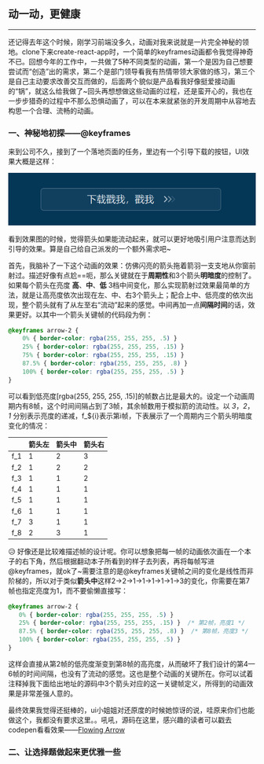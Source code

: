 ## 动一动，更健康
---

还记得去年这个时候，刚学习前端没多久，动画对我来说就是一片完全神秘的领地。clone下来create-react-app时，一个简单的keyframes动画都令我觉得神奇不已。回想今年的工作中，一共做了5种不同类型的动画，第一个是因为自己想要尝试而“创造”出的需求，第二个是部门领导看我有热情带领大家做的练习，第三个是自己主动要求改善交互而做的，后面两个貌似是产品看我好像挺爱接动画的“锅”，就这么给我做了~回头再想想做这些动画的过程，还是蛮开心的，我也在一步步猎奇的过程中不那么恐惧动画了，可以在本来就紧张的开发周期中从容地去构思一个合理、流畅的动画。


### 一、神秘地初探——@keyframes
来到公司不久，接到了一个落地页面的任务，里边有一个引导下载的按钮，UI效果大概是这样：

![ui效果图](images/animation/flowing-arrow-ui.png)

看到效果图的时候，觉得箭头如果能流动起来，就可以更好地吸引用户注意而达到引导的效果。算是自己给自己派发的一个额外需求吧~

首先，我脑补了一下这个动画的效果：仿佛闪亮的箭头拖着箭羽一支支地从你窗前射过。描述好像有点尬==呃，那么关键就在于**周期性**和3个箭头**明暗度**的控制了。如果每个箭头在亮度 **高**、**中**、**低** 3档中间变化，那么实现箭射过效果最简单的方法，就是让高亮度依次出现在左、中、右3个箭头上；配合上中、低亮度的依次出现，整个箭头就有了从左至右“流动”起来的感觉。中间再加一点**间隔时间**的话，效果更好。以其中一个箭头关键帧的代码段为例：
``` css
@keyframes arrow-2 {
    0% { border-color: rgba(255, 255, 255, .5) }
    25% { border-color: rgba(255, 255, 255, .15) }
    75% { border-color: rgba(255, 255, 255, .15) }
    87.5% { border-color: rgba(255, 255, 255, .8) }
    100% { border-color: rgba(255, 255, 255, .5) }
}
```
可以看到低亮度[rgba(255, 255, 255, .15)]的帧数占比是最大的。设定一个动画周期内有8帧，这个时间间隔占到了3帧，其余帧数用于模拟箭的流动性。以 *3*，*2*，*1* 分别表示亮度的递减，f_${i}表示第i帧，下表展示了一个周期内三个箭头明暗度变化的情况：

|     | 箭头左 | 箭头中 | 箭头右 |
| --- | --- | --- | --- |
| f_1 | 1 | 2 | 3 |
| f_2 | 1 | 2 | 2 |
| f_3 | 1 | 1 | 2 |
| f_4 | 1 | 1 | 1 |
| f_5 | 1 | 1 | 1 |
| f_6 | 1 | 1 | 1 |
| f_7 | 3 | 1 | 1 |
| f_8 | 2 | 3 | 1 |

:disappointed_relieved: 好像还是比较难描述帧的设计呢。你可以想象把每一帧的动画依次画在一个本子的右下角，然后根据翻动本子所看到的样子去列表，再将每帧写进@keyframes，就ok了~需要注意的是@keyframes关键帧之间的变化是线性而非阶梯的，所以对于类似**箭头中**这样2->2->1->1->1->1->1->3的变化，你需要在第7帧也指定亮度为1，而不要偷懒直接写：
 ``` css
 @keyframes arrow-2 {
    0% { border-color: rgba(255, 255, 255, .5) }
    25% { border-color: rgba(255, 255, 255, .15) }  /* 第2帧，亮度1 */
    87.5% { border-color: rgba(255, 255, 255, .8) }  /* 第8帧，亮度3 */
    100% { border-color: rgba(255, 255, 255, .5) }
}
 ```
这样会直接从第2帧的低亮度渐变到第8帧的高亮度，从而破坏了我们设计的第4—6帧的时间间隔，也没有了流动的感觉。这也是整个动画的关键所在。你可以试着注释掉我下面给出地址的源码中3个箭头对应的这一关键帧定义，所得到的动画效果是非常差强人意的。

最终效果我觉得还挺棒的，ui小姐姐对还原度的时候她惊讶的说，哇原来你们也能做这个，我都没有要求这里。。吼吼，源码在这里，感兴趣的读者可以戳去codepen看看效果——[Flowing Arrow](https://codepen.io/xiaodudu/pen/GyNKKL?editors=0100)

### 二、让选择题做起来更优雅一些